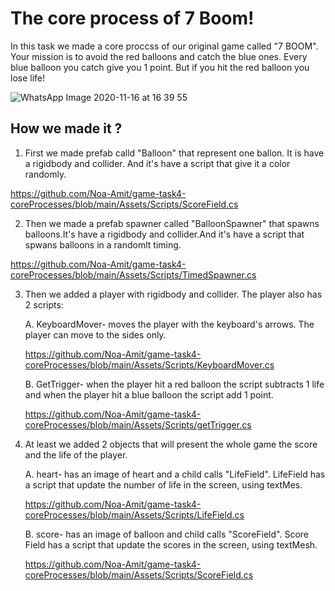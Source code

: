 # The core process of 7 Boom!
In this task we made a core proccss of our original game called "7 BOOM".
Your mission is to avoid the red balloons and catch the blue ones.
Every blue balloon you catch give you 1 point. But if you hit the red balloon you lose life!

![WhatsApp Image 2020-11-16 at 16 39 55](https://user-images.githubusercontent.com/57709369/99265720-ab250680-282a-11eb-95ca-7703f13f83ee.jpeg)

## How we made it ?
 1. First we made prefab calld "Balloon" that represent one ballon. It is have a rigidbody and collider. And it's have a script that give it a color randomly. 
 
 https://github.com/Noa-Amit/game-task4-coreProcesses/blob/main/Assets/Scripts/ScoreField.cs
 
 2. Then we made a prefab spawner called "BalloonSpawner" that spawns balloons.It's have a rigidbody and collider.And it's have a script that spwans balloons in a randomlt timing.
 
 https://github.com/Noa-Amit/game-task4-coreProcesses/blob/main/Assets/Scripts/TimedSpawner.cs
 
 3. Then we added a player with rigidbody and collider. The player also has 2 scripts:
 
      A. KeyboardMover- moves the player with the keyboard's arrows. The player can move to the sides only. 
      
      https://github.com/Noa-Amit/game-task4-coreProcesses/blob/main/Assets/Scripts/KeyboardMover.cs
      
      B. GetTrigger- when the player hit a red balloon the script subtracts 1 life and when the player hit a blue balloon the script add 1 point.
      
      https://github.com/Noa-Amit/game-task4-coreProcesses/blob/main/Assets/Scripts/getTrigger.cs
   
  4. At least we added 2 objects that will present the whole game the score and the life of the player. 
  
      A. heart- has an image of heart and a child calls "LifeField". LifeField has a script that update the number of life in the screen, using textMes. 
      
      https://github.com/Noa-Amit/game-task4-coreProcesses/blob/main/Assets/Scripts/LifeField.cs
      
      B. score- has an image of balloon and child calls "ScoreField". Score Field has a script that update the scores in the screen, using textMesh.
      
      https://github.com/Noa-Amit/game-task4-coreProcesses/blob/main/Assets/Scripts/ScoreField.cs
